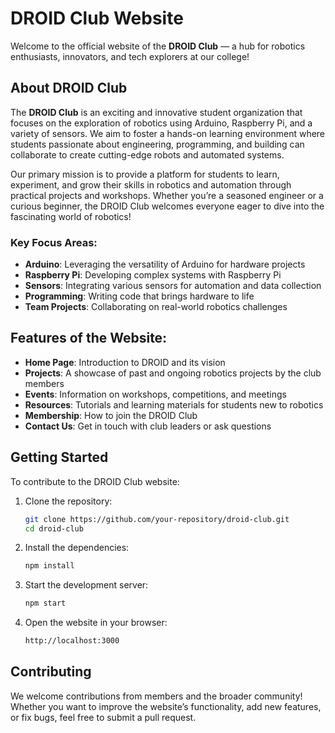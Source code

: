# DROID Club Website

Welcome to the official website of the **DROID Club** — a hub for robotics enthusiasts, innovators, and tech explorers at our college!

## About DROID Club
The **DROID Club** is an exciting and innovative student organization that focuses on the exploration of robotics using Arduino, Raspberry Pi, and a variety of sensors. We aim to foster a hands-on learning environment where students passionate about engineering, programming, and building can collaborate to create cutting-edge robots and automated systems.

Our primary mission is to provide a platform for students to learn, experiment, and grow their skills in robotics and automation through practical projects and workshops. Whether you’re a seasoned engineer or a curious beginner, the DROID Club welcomes everyone eager to dive into the fascinating world of robotics!

### Key Focus Areas:
- **Arduino**: Leveraging the versatility of Arduino for hardware projects
- **Raspberry Pi**: Developing complex systems with Raspberry Pi
- **Sensors**: Integrating various sensors for automation and data collection
- **Programming**: Writing code that brings hardware to life
- **Team Projects**: Collaborating on real-world robotics challenges

## Features of the Website:
- **Home Page**: Introduction to DROID and its vision
- **Projects**: A showcase of past and ongoing robotics projects by the club members
- **Events**: Information on workshops, competitions, and meetings
- **Resources**: Tutorials and learning materials for students new to robotics
- **Membership**: How to join the DROID Club
- **Contact Us**: Get in touch with club leaders or ask questions

## Getting Started

To contribute to the DROID Club website:

1. Clone the repository:
    ```bash
    git clone https://github.com/your-repository/droid-club.git
    cd droid-club
    ```

2. Install the dependencies:
    ```bash
    npm install
    ```

3. Start the development server:
    ```bash
    npm start
    ```

4. Open the website in your browser:
    ```bash
    http://localhost:3000
    ```

## Contributing
We welcome contributions from members and the broader community! Whether you want to improve the website’s functionality, add new features, or fix bugs, feel free to submit a pull request.

